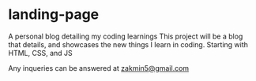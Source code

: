 # landing-page
A personal blog detailing my coding learnings
This project will be a blog that details, and showcases the new things I learn in coding. Starting with HTML, CSS, and JS

Any inqueries can be answered at zakmin5@gmail.com